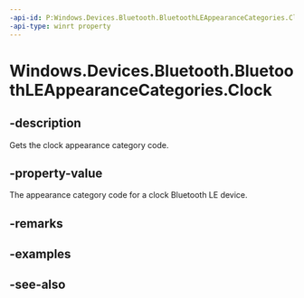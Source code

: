 ----api-id: P:Windows.Devices.Bluetooth.BluetoothLEAppearanceCategories.Clock
-api-type: winrt property
---<!-- Property syntaxpublic ushort Clock { get; }--># Windows.Devices.Bluetooth.BluetoothLEAppearanceCategories.Clock## -descriptionGets the clock appearance category code.## -property-valueThe appearance category code for a clock Bluetooth LE device.## -remarks## -examples## -see-also